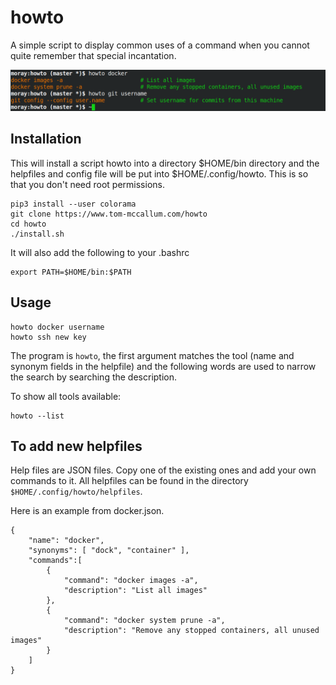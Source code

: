 # howto

A simple script to display common uses of a command when you cannot quite remember 
that special incantation.

![howto example](img/howto1.png "HowTo Example")

## Installation

This will install a script howto into a directory $HOME/bin directory and the helpfiles and config file will
be put into $HOME/.config/howto.  This is so that you don't need root permissions.

```
pip3 install --user colorama
git clone https://www.tom-mccallum.com/howto
cd howto
./install.sh
```

It will also add the following to your .bashrc

```
export PATH=$HOME/bin:$PATH
```

## Usage

```
howto docker username
howto ssh new key
```

The program is ```howto```, the first argument matches the tool (name and synonym fields in the helpfile) and the following words are used to narrow the search by searching the description.

To show all tools available:

```
howto --list
```

## To add new helpfiles

Help files are JSON files.  Copy one of the existing ones and add your own commands to it.  All helpfiles can be found in the directory ```$HOME/.config/howto/helpfiles```.

Here is an example from docker.json.
```
{
    "name": "docker",
    "synonyms": [ "dock", "container" ],
    "commands":[
        {
            "command": "docker images -a",
            "description": "List all images"
        },
        {
            "command": "docker system prune -a",
            "description": "Remove any stopped containers, all unused images"
        }
    ]
}
```
